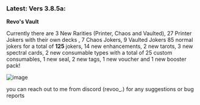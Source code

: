 ### Latest: Vers 3.8.5a:

**Revo's Vault**

Currently there are 3 New Rarities (Printer, Chaos and Vaulted), 27 Printer Jokers with their own decks , 7 Chaos Jokers, 9 Vaulted Jokers 85 normal jokers for a total of **125** jokers, 14 new enhancements, 2 new tarots, 3 new spectral cards, 2 new consumable types with a total of 25 custom consumables, 1 new seal, 2 new tags, 1 new voucher and 1 new booster pack!


![image](https://github.com/user-attachments/assets/10119ef8-4462-4b10-b593-d2d1e6e5fb9d)


you can reach out to me from discord (revoo_.) for any suggestions or bug reports
